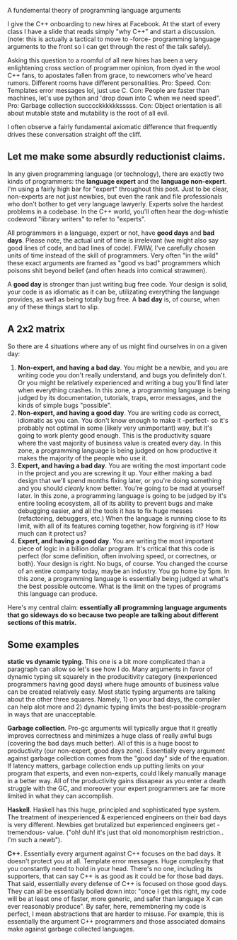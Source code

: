 A fundemental theory of programming language arguments

I give the C++ onboarding to new hires at Facebook. At the start of every class I have a slide that reads simply "why C++" and start a discussion. (note: this is actually a tactical to move to -force- programming language arguments to the front so I can get through the rest of the talk safely).

Asking this question to a roomful of all new hires has been a very enlightening cross section of programmer opinion, from dyed in the wool C++ fans, to apostates fallen from grace, to newcomers who've heard rumors. Different rooms have different personalities. Pro: Speed. Con: Templates error messages lol, just use C. Con: People are faster than machines, let's use python and 'drop down into C when we need speed". Pro: Garbage collection succcckkkkkksssss. Con: Object orientation is all about mutable state and mutability is the root of all evil.

I often observe a fairly fundamental axiomatic difference that frequently drives these conversation straight off the cliff. 

## Let me make some absurdly reductionist claims. 

In any given programming language (or technology), there are exactly two kinds of programmers: the **language expert** and the **language non-expert**. I'm using a fairly high bar for "expert" throughout this post. Just to be clear, non-experts are not just newbies, but even the rank and file professionals who don't bother to get very language lawyerly. Experts solve the hardest problems in a codebase. In the C++ world, you'll often hear the dog-whistle codeword "library writers" to refer to "experts". 

All programmers in a language, expert or not, have **good days** and **bad days**. Please note, the actual unit of time is irrelevant (we might also say good lines of code, and bad lines of code). FWIW, I've carefully chosen units of time instead of the skill of programmers. Very often "in the wild" these exact arguments are framed as "good vs bad" programmers which poisons shit beyond belief (and often heads into comical strawmen).

A **good day** is stronger than just writing bug free code. Your design is solid, your code is as idiomatic as it can be, utilizating everything the language provides, as well as being totally bug free. A **bad day** is, of course, when any of these things start to slip.

## A 2x2 matrix

So there are 4 situations where any of us might find ourselves in on a given day:

1. **Non-expert, and having a bad day**. You might be a newbie, and you are writing code you don't really understand, and bugs you definitely don't. Or you might be relatively experienced and writing a bug you'll find later when everything crashes. In this zone, a programming language is being judged by its documentation, tutorials, traps, error messages, and the kinds of simple bugs "possible". 
2. **Non-expert, and having a good day**. You are writing code as correct, idiomatic as you can. You don't know enough to make it -perfect- so it's probably not optimal in some (likely very unimportant) way, but it's going to work plenty good enough. This is the productivity square where the vast majority of business value is created every day. In this zone, a programming language is being judged on how productive it makes the majority of the people who use it.
3. **Expert, and having a bad day**. You are writing the most important code in the project and you are screwing it up. Your either making a bad design that we'll spend months fixing later, or you're doing something and you should *clearly* know better. You're going to be mad at yourself later. In this zone, a programming language is going to be judged by it's entire tooling ecosystem, all of its ability to prevent bugs and make debugging easier, and all the tools it has to fix huge messes (refactoring, debuggers, etc.) When the language is running close to its limit, with all of its features coming together, how forgiving is it? How much can it protect us? 
4. **Expert, and having a good day**. You are writing the most important piece of logic in a billion dollar program. It's critical that this code is perfect (for some definition, often involving speed, or correctnes, or both). Your design is right. No bugs, of course. You changed the course of an entire company today, maybe an industry. You go home by 5pm. In this zone, a programming language is essentially being judged at what's the best possible outcome. What is the limit on the types of programs this language can produce.

Here's my central claim: **essentially all programming language arguments that go sideways do so because two people are talking about different sections of this matrix.**

## Some examples 

**static vs dynamic typing**. This one is a bit more complicated than a paragraph can allow so let's see how I do. Many arguments in favor of dynamic typing sit squarely in the producitivity category (inexperienced programmers having good days) where huge amounts of business value can be created relatively easy. Most static typing arguments are talking about the other three squares. Namely, 1) on your bad days, the compiler can help alot more and 2) dynamic typing limits the best-possible-program in ways that are unacceptable. 

**Garbage collection**. Pro-gc arguments will typically argue that it greatly improves correctness and minimizes a huge class of really awful bugs (covering the bad days much better). All of this is a huge boost to productivity (our non-expert, good days zone). Essentially every argument against garbage collection comes from the "good day" side of the equation. If latency matters, garbage collection ends up putting limits on your program that experts, and even non-experts, could likely manually manage in a better way. All of the productivity gains dissapear as you enter a death struggle with the GC, and moreover your expert programmers are far more limited in what they can accomplish. 

**Haskell**. Haskell has this huge, principled and sophisticated type system. The treatment of inexperienced & experienced engineers on their bad days is very different. Newbies get brutalized but experienced engineers get -tremendous- value. ("oh! duh! it's just that old monomorphism restriction.. I'm such a newb").

**C++**. Essentially every argument against C++ focuses on the bad days. It doesn't protect you at all. Template error messages. Huge complexity that you constantly need to hold in your head. There's no one, including its supporters, that can say C++ is as good as it could be for those bad days. That said, essentially every defense of C++ is focused on those good days. They can all be essentially boiled down into: "once I get this right, my code will be at least one of faster, more generic, and safer than language X can ever reasonably produce". By safer, here, remembnering my code is perfect, I mean abstractions that are harder to misuse. For example, this is essentially the argument C++ programmers and those associated domains make against garbage collected languages.  
